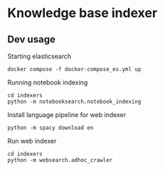 # Knowledge base indexer

## Dev usage

Starting elasticsearch

```shell
docker compose -f docker-compose_es.yml up
```

Running notebook indexing

```shell
cd indexers
python -m notebooksearch.notebook_indexing
```

Install language pipeline for web indexer

```shell
python -m spacy download en
```

Run web indexer

```shell
cd indexers
python -m websearch.adhoc_crawler
```
